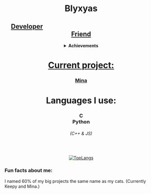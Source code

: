 <div align="center">

<h1><b>Blyxyas</b></h1>
<h2><a href="https://youtu.be/dQw4w9WgXcQ">Developer</a>&emsp;&emsp;&emsp;&emsp;&emsp;&emsp;&emsp;&emsp;&emsp;&emsp;&emsp;&emsp;&emsp;&emsp;&emsp;&emsp;&emsp;<a href="https://youtu.be/0rd7erzIT8s">Friend</a></h2>
<details><summary><b>Achievements</b></summary>
<h5><a href="https://github.com/Blyxyas/keepy">HTML based pseudolanguage + compiler (C++)</a></h5>
<h5><a href="https://github.com/Blyxyas/dna-machine-learning">I created another category of machine learning (without knowing much about ml)</h5>
<h6>...</h6>
</details>

<h1>Current project:</h1>
  <h3><a href="https://github.com/Blyxyas/cMina">Mina</a></h3>

<h1>Languages I use:</h1>
  <h3>C<br>Python</h3>
  <h6>(C++ & JS)</h6>
<br>
  
  [![TopLangs](https://github-readme-stats.vercel.app/api/top-langs/?username=blyxyas&layout="compact"&theme=radical)](https://github.com/anuraghazra/github-readme-stats)
  </div>

<h3>Fun facts about me:</h3>
I named 60% of my big projects the same name as my cats. (Currently Keepy and Mina.)
